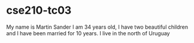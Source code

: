 # cse210-tc03
My name is Martin Sander
I am 34 years old, I have two beautiful children and I have been married for 10 years. I live in the north of Uruguay
